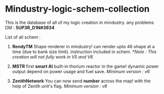 # Mindustry-logic-schem-collection
This is the database of all of my logic creation in mindustry. any problems DM : **5UP3R_D1N#3934**

List of all schem : 

1. **RendyTM**
Shape renderer in mindustry!
can render upto 46 shape at a time (due to bank size limit).
instruction included in schem.
**Note : This creation will not fully work in V5 and V6*

2. **MSTR**
first **smart AI** built-in thorium reactor in the game!
dynamic power output depend on power usage and fuel save.
*Minimum version : v6*

3. **ZenithNetwork**
You can now send **number** across the map!
with the help of Zenith unit's flag.
*Minimum version : v6*
